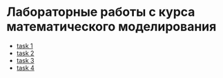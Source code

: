 # Лабораторные работы с курса математического моделирования

 * [task 1](./task%201/)
 * [task 2](./task%202/)
 * [task 3](./task%203/)
 * [task 4](./task%204/)